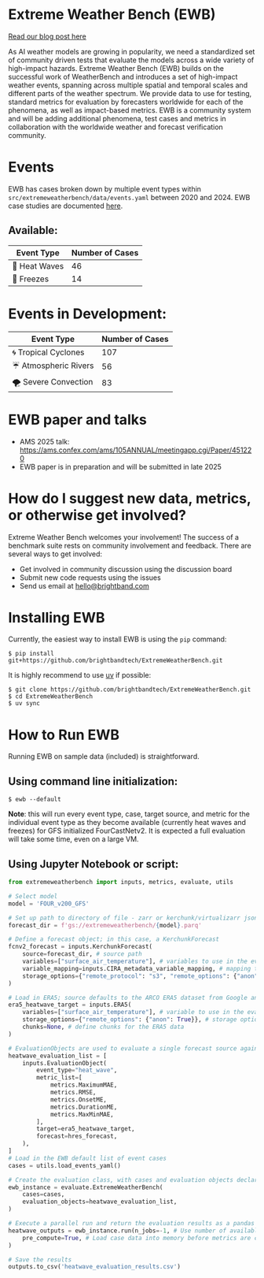 # Extreme Weather Bench (EWB)

[Read our blog post here](https://www.brightband.com/blog/extreme-weather-bench)

As AI weather models are growing in popularity, we need a standardized set of community driven tests that evaluate the models across a wide variety of high-impact hazards. Extreme Weather Bench (EWB) builds on the successful work of WeatherBench and introduces a set of high-impact weather events, spanning across multiple spatial and temporal scales and different parts of the weather spectrum. We provide data to use for testing, standard metrics for evaluation by forecasters worldwide for each of the phenomena, as well as impact-based metrics. EWB is a community system and will be adding additional phenomena, test cases and metrics in collaboration with the worldwide weather and forecast verification community.

# Events
EWB has cases broken down by multiple event types within `src/extremeweatherbench/data/events.yaml` between 2020 and 2024. EWB case studies are documented [here](docs/events/AllCaseStudies.md).  

## Available:
| Event Type | Number of Cases |
| ---------- | --------------- | 
| 🌇 Heat Waves | 46 |
| 🧊 Freezes | 14 |

# Events in Development:
| Event Type | Number of Cases |
| ---------- | --------------- | 
| 🌀 Tropical Cyclones | 107 |
| ☔️ Atmospheric Rivers | 56 |
| 🌪️ Severe Convection | 83 | 


# EWB paper and talks

* AMS 2025 talk: https://ams.confex.com/ams/105ANNUAL/meetingapp.cgi/Paper/451220
* EWB paper is in preparation and will be submitted in late 2025

# How do I suggest new data, metrics, or otherwise get involved?

Extreme Weather Bench welcomes your involvement!  The success of a benchmark suite rests on community involvement and feedback. There are several ways to get involved:

* Get involved in community discussion using the discussion board
* Submit new code requests using the issues
* Send us email at hello@brightband.com 

# Installing EWB

Currently, the easiest way to install EWB is using the ```pip``` command:

```shell
$ pip install git+https://github.com/brightbandtech/ExtremeWeatherBench.git
```

It is highly recommend to use [uv](https://docs.astral.sh/uv/) if possible:

```shell
$ git clone https://github.com/brightbandtech/ExtremeWeatherBench.git
$ cd ExtremeWeatherBench
$ uv sync
```
# How to Run EWB

Running EWB on sample data (included) is straightforward. 

## Using command line initialization:

```shell
$ ewb --default
```
**Note**: this will run every event type, case, target source, and metric for the individual event type as they become available (currently heat waves and freezes) for GFS initialized FourCastNetv2. It is expected a full evaluation will take some time, even on a large VM.
## Using Jupyter Notebook or script:

```python
from extremeweatherbench import inputs, metrics, evaluate, utils

# Select model
model = 'FOUR_v200_GFS'

# Set up path to directory of file - zarr or kerchunk/virtualizarr json/parquet
forecast_dir = f'gs://extremeweatherbench/{model}.parq'

# Define a forecast object; in this case, a KerchunkForecast
fcnv2_forecast = inputs.KerchunkForecast(
    source=forecast_dir, # source path
    variables=["surface_air_temperature"], # variables to use in the evaluation
    variable_mapping=inputs.CIRA_metadata_variable_mapping, # mapping to use for variables in forecast dataset to EWB variable names
    storage_options={"remote_protocol": "s3", "remote_options": {"anon": True}}, # storage options for access
)

# Load in ERA5; source defaults to the ARCO ERA5 dataset from Google and variable mapping is provided by default as well
era5_heatwave_target = inputs.ERA5(
    variables=["surface_air_temperature"], # variable to use in the evaluation
    storage_options={"remote_options": {"anon": True}}, # storage options for access
    chunks=None, # define chunks for the ERA5 data
)

# EvaluationObjects are used to evaluate a single forecast source against a single target source with a defined event type. Event types are declared with each case. One or more metrics can be evaluated with each EvaluationObject.
heatwave_evaluation_list = [
    inputs.EvaluationObject(
        event_type="heat_wave",
        metric_list=[
            metrics.MaximumMAE,
            metrics.RMSE,
            metrics.OnsetME,
            metrics.DurationME,
            metrics.MaxMinMAE,
        ],
        target=era5_heatwave_target,
        forecast=hres_forecast,
    ),
]
# Load in the EWB default list of event cases
cases = utils.load_events_yaml()

# Create the evaluation class, with cases and evaluation objects declared
ewb_instance = evaluate.ExtremeWeatherBench(
    cases=cases,
    evaluation_objects=heatwave_evaluation_list,
)

# Execute a parallel run and return the evaluation results as a pandas DataFrame
heatwave_outputs = ewb_instance.run(n_jobs=-1, # Use number of available CPUs
    pre_compute=True, # Load case data into memory before metrics are computed. Useful with smaller evaluation datasets with many metrics
)

# Save the results
outputs.to_csv('heatwave_evaluation_results.csv')
```